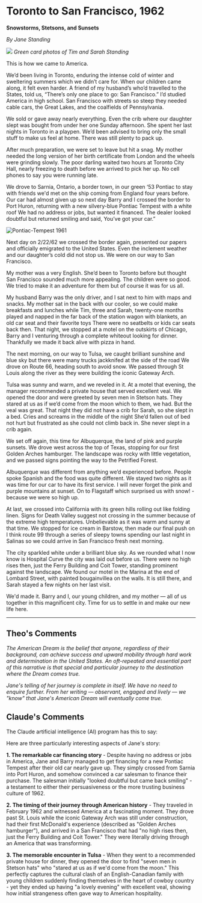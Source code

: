 # Toronto to San Francisco, 1962

**Snowstorms, Stetsons, and Sunsets**

*By Jane Standing*

![]( https://heritage-happenings.github.io/Blog/2025/06-june/image/tim-sarah-standing.jpg )
*Green card photos of Tim and Sarah Standing*

This is how we came to America.

We’d been living in Toronto, enduring the intense cold of winter and sweltering summers which we didn’t care for. When our children came along, it felt even harder. A friend of my husband’s who’d travelled to the States, told us, “There’s only one place to go: San Francisco.” I’d studied America in high school. San Francisco with streets so steep they needed cable cars, the Great Lakes, and the coalfields of Pennsylvania.

We sold or gave away nearly everything. Even the crib where our daughter slept was bought from under her one Sunday afternoon. She spent her last nights in Toronto in a playpen. We’d been advised to bring only the small stuff to make us feel at home. There was still plenty to pack up.

After much preparation, we were set to leave but hit a snag. My mother needed the long version of her birth certificate from London and the wheels were grinding slowly. The poor darling waited two hours at Toronto City Hall, nearly freezing to death before we arrived to pick her up. No cell phones to say you were running late.

We drove to Sarnia, Ontario, a border town, in our green ‘53 Pontiac to stay with friends we'd met on the ship coming from England four years before. Our car had almost given up so next day Barry and I crossed the border to Port Huron, returning with a new silvery-blue Pontiac Tempest with a white roof We had no address or jobs, but wanted it financed. The dealer looked doubtful but returned smiling and said, You’ve got your car.”

![Pontiac-Tempest 1961](https://heritage-happenings.github.io/Blog/2025/06-june/image/pontiac-tempest-61.jpg)

Next day on 2/22/62 we crossed the border again, presented our papers and officially emigrated to the United States. Even the inclement weather and our daughter’s cold did not stop us. We were on our way to San Francisco.

My mother was a very English. She’d been to Toronto before but thought San Francisco sounded much more appealing. The children were so good. We tried to make it an adventure for them but of course it was for us all.

My husband Barry was the only driver, and I sat next to him with maps and snacks. My mother sat in the back with our cooler, so we could make breakfasts and lunches while Tim, three and Sarah, twenty-one months played and napped in the far back of the station wagon with blankets, an old car seat and their favorite toys There were no seatbelts or kids car seats back then. That night, we stopped at a motel on the outskirts of Chicago, Barry and I venturing through a complete whiteout looking for dinner. Thankfully we made it back alive with pizza in hand.

The next morning, on our way to Tulsa, we caught brilliant sunshine and blue sky but there were many trucks jackknifed at the side of the road We drove on Route 66, heading south to avoid snow. We passed through St Louis along the river as they were building the iconic Gateway Arch.

Tulsa was sunny and warm, and we reveled in it. At a motel that evening, the manager recommended a private house that served excellent veal. We opened the door and were greeted by seven men in Stetson hats. They stared at us as if we’d come from the moon which to them, we had. But the veal was great. That night they did not have a crib for Sarah, so she slept in a bed. Cries and screams in the middle of the night She’d fallen out of bed not hurt but frustrated as she could not climb back in. She never slept in a crib again.

We set off again, this time for Albuquerque, the land of pink and purple sunsets. We drove west across the top of Texas, stopping for our first Golden Arches hamburger. The landscape was rocky with little vegetation, and we passed signs pointing the way to the Petrified Forest.

Albuquerque was different from anything we’d experienced before. People spoke Spanish and the food was quite different. We stayed two nights as it was time for our car to have its first service. I will never forget the pink and purple mountains at sunset. On to Flagstaff which surprised us with snow! - because we were so high up.

At last, we crossed into California with its green hills rolling out like folding linen. Signs for Death Valley suggest not crossing in the summer because of the extreme high temperatures. Unbelievable as it was warm and sunny at that time. We stopped for ice cream in Barstow, then made our final push on I think route 99 through a series of sleepy towns spending our last night in Salinas so we could arrive in San Francisco fresh next morning.

The city sparkled white under a brilliant blue sky. As we rounded what I now know is Hospital Curve the city was laid out before us. There were no high rises then, just the Ferry Building and Coit Tower, standing prominent against the landscape. We found our motel in the Marina at the end of Lombard Street, with painted bougainvillea on the walls. It is still there, and Sarah stayed a few nights on her last visit.

We'd made it. Barry and I, our young children, and my mother — all of us together in this magnificent city. Time for us to settle in and make our new life here.

<hr>

## Theo's Comments

_The American Dream is the belief that anyone, regardless of their background, can achieve success and upward mobility through hard work and determination in the United States. An oft-repeated and essential part of this narrative is that special and particular journey to the destination where the Dream comes true._

_Jane's telling of her journey is complete in itself. We have no need to enquire further. From her writing — observant, engaged and lively — we "know" that Jane's American Dream will eventually come true._

## Claude's Comments

The Claude artificial intelligence (AI) program has this to say:

Here are three particularly interesting aspects of Jane's story:

**1. The remarkable car financing story** - Despite having no address or jobs in America, Jane and Barry managed to get financing for a new Pontiac Tempest after their old car nearly gave up. They simply crossed from Sarnia into Port Huron, and somehow convinced a car salesman to finance their purchase. The salesman initially "looked doubtful but came back smiling" - a testament to either their persuasiveness or the more trusting business culture of 1962.

**2. The timing of their journey through American history** - They traveled in February 1962 and witnessed America at a fascinating moment. They drove past St. Louis while the iconic Gateway Arch was still under construction, had their first McDonald's experience (described as "Golden Arches hamburger"), and arrived in a San Francisco that had "no high rises then, just the Ferry Building and Coit Tower." They were literally driving through an America that was transforming.

**3. The memorable encounter in Tulsa** - When they went to a recommended private house for dinner, they opened the door to find "seven men in Stetson hats" who "stared at us as if we'd come from the moon." This perfectly captures the cultural clash of an English-Canadian family with young children suddenly finding themselves in the heart of cowboy country - yet they ended up having "a lovely evening" with excellent veal, showing how initial strangeness often gave way to American hospitality.
